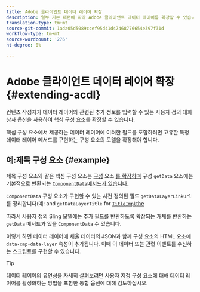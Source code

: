 ```yaml
---
title: Adobe 클라이언트 데이터 레이어 확장
description: 일부 기본 패턴에 따라 Adobe 클라이언트 데이터 레이어를 확장할 수 있습니다
translation-type: tm+mt
source-git-commit: 1ada05d5089ccef95d41d47468776654e397f31d
workflow-type: tm+mt
source-wordcount: '276'
ht-degree: 0%

---
```



# Adobe 클라이언트 데이터 레이어 확장 {#extending-acdl}

컨텐츠 작성자가 데이터 레이어와 관련된 추가 정보를 입력할 수 있는 사용자 정의 대화 상자 옵션을 사용하여 핵심 구성 요소를 확장할 수 있습니다.

핵심 구성 요소에서 제공하는 데이터 레이어에 이러한 필드를 포함하려면 고유한 특정 데이터 레이어 메서드를 구현하는 구성 요소의 모델을 확장해야 합니다.

## 예:제목 구성 요소 {#example}

제목 구성 요소와 같은 핵심 구성 요소는 [구성](https://github.com/adobe/aem-core-wcm-components/blob/master/bundles/core/src/main/java/com/adobe/cq/wcm/core/components/models/Title.java) 요소 [를 확장하며](https://github.com/adobe/aem-core-wcm-components/blob/master/bundles/core/src/main/java/com/adobe/cq/wcm/core/components/models/Title.java) 구성 `getData` 요소에는 기본적으로 반환되는 [`ComponentData`메서드가 있습니다.](https://github.com/adobe/aem-core-wcm-components/blob/master/bundles/core/src/main/java/com/adobe/cq/wcm/core/components/models/datalayer/ComponentData.java)

`ComponentData` 구성 요소가 구현할 수 있는 사전 정의된 필드 `getDataLayerLinkUrl` 를 정리합니다(예: and `getDataLayerTitle` for [`TitleImpl`the](https://github.com/adobe/aem-core-wcm-components/blob/master/bundles/core/src/main/java/com/adobe/cq/wcm/core/components/internal/models/v1/TitleImpl.java)

따라서 사용자 정의 Sling 모델에는 추가 필드를 반환하도록 확장되는 개체를 반환하는 `getData` 메서드가 있을 `ComponentData` 수 있습니다.

이렇게 하면 데이터 레이어에 채울 데이터의 JSON과 함께 구성 요소의 HTML 요소에 `data-cmp-data-layer` 속성이 추가됩니다. 이때 이 데이터 또는 관련 이벤트를 수신하는 스크립트를 구현할 수 있습니다.

>[!TIP]
>
>데이터 레이어의 유연성을 자세히 살펴보려면 사용자 지정 구성 요소에 대해 데이터 레이어를 활성화하는 방법을 포함한 통합 옵션에 대해 검토하십시오.
